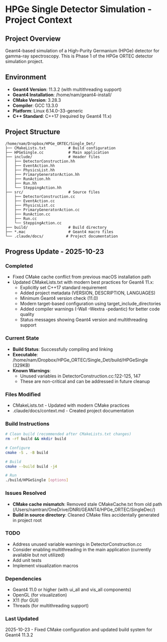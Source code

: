 # HPGe Single Detector Simulation - Project Context

## Project Overview
Geant4-based simulation of a High-Purity Germanium (HPGe) detector for gamma-ray spectroscopy. This is Phase 1 of the HPGe ORTEC detector simulation project.

## Environment
- **Geant4 Version**: 11.3.2 (with multithreading support)
- **Geant4 Installation**: /home/nam/geant4-install/
- **CMake Version**: 3.28.3
- **Compiler**: GCC 13.3.0
- **Platform**: Linux 6.14.0-33-generic
- **C++ Standard**: C++17 (required by Geant4 11.x)

## Project Structure
```
/home/nam/Dropbox/HPGe_ORTEC/Single_Det/
├── CMakeLists.txt          # Build configuration
├── HPGeSingle.cc           # Main application
├── include/                # Header files
│   ├── DetectorConstruction.hh
│   ├── EventAction.hh
│   ├── PhysicsList.hh
│   ├── PrimaryGeneratorAction.hh
│   ├── RunAction.hh
│   ├── Run.hh
│   └── SteppingAction.hh
├── src/                    # Source files
│   ├── DetectorConstruction.cc
│   ├── EventAction.cc
│   ├── PhysicsList.cc
│   ├── PrimaryGeneratorAction.cc
│   ├── RunAction.cc
│   ├── Run.cc
│   └── SteppingAction.cc
├── build/                  # Build directory
├── *.mac                   # Geant4 macro files
└── .claude/docs/          # Project documentation
```

## Progress Update - 2025-10-23

### Completed
- Fixed CMake cache conflict from previous macOS installation path
- Updated CMakeLists.txt with modern best practices for Geant4 11.x:
  - Explicitly set C++17 standard requirement
  - Added project metadata (VERSION, DESCRIPTION, LANGUAGES)
  - Minimum Geant4 version check (11.0)
  - Modern target-based configuration using target_include_directories
  - Added compiler warnings (-Wall -Wextra -pedantic) for better code quality
  - Status messages showing Geant4 version and multithreading support

### Current State
- **Build Status**: Successfully compiling and linking
- **Executable**: /home/nam/Dropbox/HPGe_ORTEC/Single_Det/build/HPGeSingle (329KB)
- **Known Warnings**:
  - Unused variables in DetectorConstruction.cc:122-125, 147
  - These are non-critical and can be addressed in future cleanup

### Files Modified
- CMakeLists.txt - Updated with modern CMake practices
- .claude/docs/context.md - Created project documentation

### Build Instructions
```bash
# Clean build (recommended after CMakeLists.txt changes)
rm -rf build && mkdir build

# Configure
cmake -S . -B build

# Build
cmake --build build -j4

# Run
./build/HPGeSingle [options]
```

### Issues Resolved
- **CMake cache mismatch**: Removed stale CMakeCache.txt from old path (/Users/namtran/OneDrive/DNRI/GEANT4/HPGe_ORTEC/SingleDec/)
- **Build in source directory**: Cleaned CMake files accidentally generated in project root

### TODO
- Address unused variable warnings in DetectorConstruction.cc
- Consider enabling multithreading in the main application (currently available but not utilized)
- Add unit tests
- Implement visualization macros

### Dependencies
- Geant4 11.0 or higher (with ui_all and vis_all components)
- OpenGL (for visualization)
- X11 (for GUI)
- Threads (for multithreading support)

### Last Updated
2025-10-23 - Fixed CMake configuration and updated build system for Geant4 11.3.2
